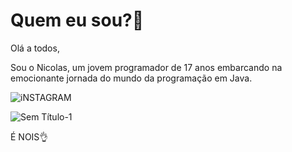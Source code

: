 # Quem eu sou?🤔

Olá a todos,

Sou o Nicolas, um jovem programador de 17 anos embarcando na emocionante jornada do mundo da programação em Java.

![iNSTAGRAM](https://github.com/Gragozac/Sobre-mim/assets/168456641/efe88c76-e625-4e40-9907-3def41752a4b)

  <div align="center"
    <img src="https://github.com/Gragozac/Sobre-mim/assets/168456641/efe88c76-e625-4e40-9907-3def41752a4b" width="400px" />
  </div>

![Sem Título-1](https://github.com/Gragozac/Sobre-mim/assets/168456641/2e793a40-1765-4ccb-ad78-58c9eea51cd8)

É NOIS👌

